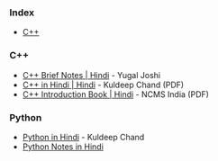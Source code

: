 ### Index

* [C++](#cpp)


### <a id="cpp"></a>C++

* [C++ Brief Notes \| Hindi](https://ehindistudy.com/2020/12/01/cpp-notes-in-hindi/) - Yugal Joshi
* [C++ in Hindi \| Hindi](https://www.bccfalna.com/IOC-AllEBooks/CPPinHindi.pdf) - Kuldeep Chand (PDF)
* [C++ Introduction Book \| Hindi](https://ncsmindia.com/wp-content/uploads/2012/04/c++-hindi.pdf) - NCMS India (PDF)

### <a id="python"></a>Python

* [Python in Hindi](https://drive.google.com/file/d/1_0rMxENpNJf6orWbiNZvd1zqKRJWAlBt/view) - Kuldeep Chand
* [Python Notes in Hindi](https://pythoninhindis.blogspot.com/2020/04/python-in-hindi-python-language-in-hindi.html)
